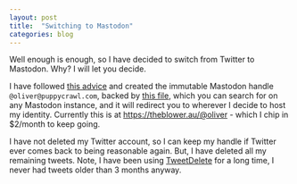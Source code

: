 ```yaml
---
layout: post
title:  "Switching to Mastodon"
categories: blog
---
```


Well enough is enough, so I have decided to switch from Twitter to Mastodon. Why? I will let you decide.

I have followed [this advice](https://www.hanselman.com/blog/use-your-own-user-domain-for-mastodon-discoverability-with-the-webfinger-protocol-without-hosting-a-server) and created the immutable Mastodon handle `@oliver@puppycrawl.com`,  backed by [this file](https://puppycrawl.com/.well-known/webfinger), which you can search for on any Mastodon instance, and it will redirect you to wherever I decide to host my identity. Currently this is at <https://theblower.au/@oliver> - which I chip in $2/month to keep going.

I have not deleted my Twitter account, so I can keep my handle if Twitter ever comes back to being reasonable again. But, I have deleted all my remaining tweets. Note, I have been using [TweetDelete](https://tweetdelete.net/) for a long time, I never had tweets older than 3 months anyway.
